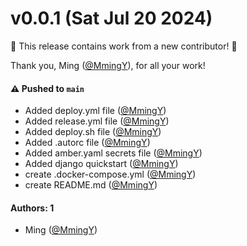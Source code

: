# v0.0.1 (Sat Jul 20 2024)

:tada: This release contains work from a new contributor! :tada:

Thank you, Ming ([@MmingY](https://github.com/MmingY)), for all your work!

#### ⚠️ Pushed to `main`

- Added deploy.yml file ([@MmingY](https://github.com/MmingY))
- Added release.yml file ([@MmingY](https://github.com/MmingY))
- Added deploy.sh file ([@MmingY](https://github.com/MmingY))
- Added .autorc file ([@MmingY](https://github.com/MmingY))
- Added amber.yaml secrets file ([@MmingY](https://github.com/MmingY))
- Added django quickstart ([@MmingY](https://github.com/MmingY))
- create .docker-compose.yml ([@MmingY](https://github.com/MmingY))
- create README.md ([@MmingY](https://github.com/MmingY))

#### Authors: 1

- Ming ([@MmingY](https://github.com/MmingY))
